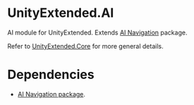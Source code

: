 # UnityExtended.AI
AI module for UnityExtended. Extends [AI Navigation](https://docs.unity3d.com/Packages/com.unity.ai.navigation@2.0/manual/index.html) package.

Refer to [UnityExtended.Core](https://github.com/ArtemPindrus/UnityExtended.Core) for more general details.

# Dependencies
- [AI Navigation package](https://docs.unity3d.com/Packages/com.unity.ai.navigation@2.0/manual/index.html).
